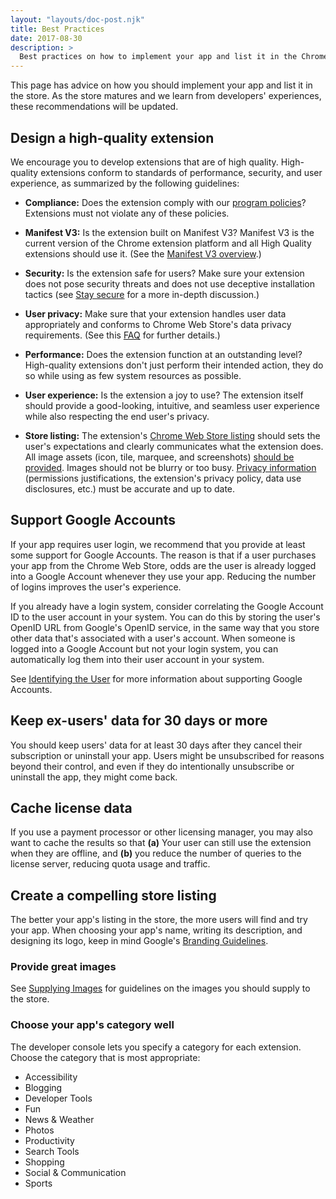 ```yaml
---
layout: "layouts/doc-post.njk"
title: Best Practices
date: 2017-08-30
description: >
  Best practices on how to implement your app and list it in the Chrome Web Store.
---
```


This page has advice on how you should implement your app and list it in the store. As the store
matures and we learn from developers' experiences, these recommendations will be updated.

## Design a high-quality extension

We encourage you to develop extensions that are of high quality. High-quality extensions conform to
standards of performance, security, and user experience, as summarized by the following guidelines:

* **Compliance:** Does the extension comply with our [program policies]? Extensions must not violate
any of these policies.

* **Manifest V3:** Is the extension built on Manifest V3? Manifest V3 is the current version of the
  Chrome extension platform and all High Quality extensions should use it. (See the [Manifest V3
  overview][mv3-overview].)

* **Security:** Is the extension safe for users? Make sure your extension does not pose security
  threats and does not use deceptive installation tactics (see [Stay secure][stay-secure] for a more
  in-depth discussion.)

* **User privacy:** Make sure that your extension handles user data appropriately and conforms to
  Chrome Web Store's data privacy requirements. (See this [FAQ][user-data-faq] for further details.)

* **Performance:** Does the extension function at an outstanding level? High-quality extensions
  don't just perform their intended action, they do so while using as few system resources as
  possible.

* **User experience:** Is the extension a joy to use? The extension itself should provide a
  good-looking, intuitive, and seamless user experience while also respecting the end user's
  privacy.

* **Store listing:** The extension's [Chrome Web Store listing][completing-listing] should sets the
  user's expectations and clearly communicates what the extension does.   All image assets (icon,
  tile, marquee, and screenshots) [should be provided][supplying-images]. Images should not be
  blurry or too busy. [Privacy information][dashboard-privacy] (permissions justifications, the extension's privacy policy, data use disclosures, etc.) must be accurate and up to date.


## Support Google Accounts

If your app requires user login, we recommend that you provide at least some support for Google
Accounts. The reason is that if a user purchases your app from the Chrome Web Store, odds are the
user is already logged into a Google Account whenever they use your app. Reducing the number of
logins improves the user's experience.

If you already have a login system, consider correlating the Google Account ID to the user account
in your system. You can do this by storing the user's OpenID URL from Google's OpenID service, in
the same way that you store other data that's associated with a user's account. When someone is
logged into a Google Account but not your login system, you can automatically log them into their
user account in your system.

See [Identifying the User][3] for more information about supporting Google Accounts.

## Keep ex-users' data for 30 days or more

You should keep users' data for at least 30 days after they cancel their subscription or uninstall
your app. Users might be unsubscribed for reasons beyond their control, and even if they do
intentionally unsubscribe or uninstall the app, they might come back.

## Cache license data

If you use a payment processor or other licensing manager, you may also want to cache the results
so that **(a)** Your user can still use the extension when they are offline, and **(b)** you
reduce the number of queries to the license server, reducing quota usage and traffic.

## Create a compelling store listing

The better your app's listing in the store, the more users will find and try your app. When choosing
your app's name, writing its description, and designing its logo, keep in mind Google's [Branding
Guidelines][7].

### Provide great images

See [Supplying Images][8] for guidelines on the images you should supply to the store.

### Choose your app's category well

The developer console lets you specify a category for each extension. Choose the category
that is most appropriate:

* Accessibility
* Blogging
* Developer Tools
* Fun
* News & Weather
* Photos
* Productivity
* Search Tools
* Shopping
* Social & Communication
* Sports


[3]: /docs/webstore/identify_user
[4]: /docs/webstore/check_for_payment
[5]: /docs/webstore/check_for_payment#cache
[6]: #top
[7]: /docs/webstore/branding
[8]: /docs/webstore/images
[9]: #top
[completing-listing]: /docs/webstore/cws-dashboard-listing/
[dashboard-privacy]: /docs/webstore/cws-dashboard-privacy/
[mv3-overview]: /docs/extensions/mv3/intro/mv3-overview/
[program policies]: /docs/webstore/program_policies/
[supplying-images]: /docs/webstore/images/
[stay-secure]: /docs/extensions/mv3/security/
[user-data-faq]: /docs/webstore/user_data/

